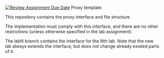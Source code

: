 [![Review Assignment Due Date](https://classroom.github.com/assets/deadline-readme-button-22041afd0340ce965d47ae6ef1cefeee28c7c493a6346c4f15d667ab976d596c.svg)](https://classroom.github.com/a/Y5HNZNle)
Proxy template

This repository contains the proxy interface and file structure.
  
The implementation must comply with this interface, and there are 
no other restrictions (unless otherwise specified in the lab assignment).

The labN branch contains the interface for the Nth lab.  Note that the new
lab always extends the interface, but does not change already existed parts of it.
